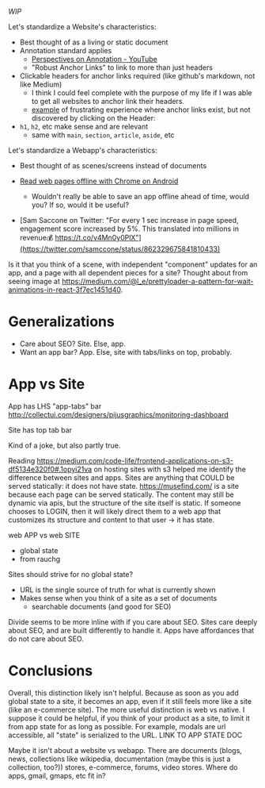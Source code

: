 _WIP_

Let's standardize a Website's characteristics:
- Best thought of as a living or static document
- Annotation standard applies
  - [Perspectives on Annotation - YouTube](https://www.youtube.com/watch?v=m2cJNDs7y2Y)
  - "Robust Anchor Links" to link to more than just headers
- Clickable headers for anchor links required (like github's markdown, not like Medium)
  - I think I could feel complete with the purpose of my life if I was able to get all websites to anchor link their headers.
  - [example](https://developer.android.com/training/gestures/scale.html#pan) of frustrating experience where anchor links exist, but not discovered by clicking on the Header:
- `h1`, `h2`, etc make sense and are relevant
  - same with `main`, `section`, `article`, `aside`, etc

Let's standardize a Webapp's characteristics:
- Best thought of as scenes/screens instead of documents

- [Read web pages offline with Chrome on Android](https://blog.google/products/chrome/read-web-pages-offline-chrome-android/)
  - Wouldn't really be able to save an app offline ahead of time, would you? If so, would it be useful?

- [Sam Saccone on Twitter: "For every 1 sec increase in page speed, engagement score increased by 5%. This translated into millions in revenue💰 https://t.co/v4Mn0y0PlX"](https://twitter.com/samccone/status/862329675841810433)

Is it that you think of a scene, with independent "component" updates for an app, and a page with all dependent pieces for a site? Thought about from seeing image at https://medium.com/@l_e/prettyloader-a-pattern-for-wait-animations-in-react-3f7ec1451d40.

# Generalizations
- Care about SEO? Site. Else, app.
- Want an app bar? App. Else, site with tabs/links on top, probably.

# App vs Site
App has LHS "app-tabs" bar http://collectui.com/designers/pijusgraphics/monitoring-dashboard

Site has top tab bar

Kind of a joke, but also partly true.

Reading https://medium.com/code-life/frontend-applications-on-s3-df5134e320f0#.1opyi21va on hosting sites with s3 helped me identify the difference between sites and apps. Sites are anything that COULD be served statically: it does not have state. https://musefind.com/ is a site because each page can be served statically. The content may still be dynamic via apis, but the structure of the site itself is static. If someone chooses to LOGIN, then it will likely direct them to a web app that customizes its structure and content to that user -> it has state.

web APP vs web SITE
- global state
- from rauchg

Sites should strive for no global state?
- URL is the single source of truth for what is currently shown
- Makes sense when you think of a site as a set of documents
  - searchable documents (and good for SEO)

Divide seems to be more inline with if you care about SEO. Sites care deeply about SEO, and are built differently to handle it. Apps have affordances that do not care about SEO.

# Conclusions
Overall, this distinction likely isn't helpful. Because as soon as you add global state to a site, it becomes an app, even if it still feels more like a site (like an e-commerce site). The more useful distinction is web vs native. I suppose it could be helpful, if you think of your product as a site, to limit it from app state for as long as possible. For example, modals are url accessible, all "state" is serialized to the URL. LINK TO APP STATE DOC

Maybe it isn't about a website vs webapp. There are documents (blogs, news, collections like wikipedia, documentation (maybe this is just a collection, too?)) stores, e-commerce, forums, video stores. Where do apps, gmail, gmaps, etc fit in?
